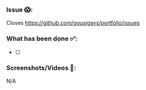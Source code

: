 ### Issue 😱:

Closes https://github.com/gousigavs/portfolio/issues

### What has been done ✅:

- [ ]

### Screenshots/Videos 🎥:

N/A
